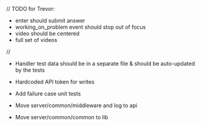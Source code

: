 // TODO for Trevor:
* enter should submit answer
* working_on_problem event should stop out of focus
* video should be centered
* full set of videos


//
- Handler test data should be in a separate file & should be auto-updated by the tests

- Hardcoded API token for writes

- Add failure case unit tests

- Move server/common/middleware and log to api
- Move server/common/common to lib
